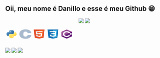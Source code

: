 ## Oii, meu nome é Danillo e esse é meu Github 😁


<div align="center">
  
  <img height="180em" src="https://github-readme-stats.vercel.app/api?username=dan-august0&show_icons=true&border_color=292929&theme=shadow_redl&bg_color=00000000&title_color=a11d1d&icon_color=ff1a1a&text_color=858585" />
  <img height="180em" src="https://github-readme-stats.vercel.app/api/top-langs/?username=dan-august0&border_color=292929&layout=compact&theme=shadow_red&bg_color=00000000&title_color=a11d1d&text_color=858585" />
</div>

<div style="display: inline_block"><br> 

  <img align="center"  height="30" width="40" src="https://raw.githubusercontent.com/devicons/devicon/master/icons/python/python-original.svg">
  <img align="center"  height="30" width="40" src="https://raw.githubusercontent.com/devicons/devicon/master/icons/c/c-original.svg">       
  <img align="center"  height="30" width="40" src="https://raw.githubusercontent.com/devicons/devicon/master/icons/html5/html5-original.svg">
  <img align="center"  height="30" width="40" src="https://raw.githubusercontent.com/devicons/devicon/master/icons/css3/css3-original.svg">
  <img align="center"  height="30" width="40" src="https://raw.githubusercontent.com/devicons/devicon/master/icons/csharp/csharp-original.svg">
</div>

##

<div> 
  <a href="https://www.instagram.com/__augustt0" target="_blank"><img src="https://img.shields.io/badge/-Instagram-%23E4405F?style=for-the-badge&logo=instagram&logoColor=white" target="_blank"></a>
  <a href = "mailto: danilloaugusto568@gmail.com"><img src="https://img.shields.io/badge/-Gmail-%23333?style=for-the-badge&logo=gmail&logoColor=white" target="_blank"></a>
  <a href="https://www.linkedin.com/in/danillo-augusto-6b639837a" target="_blank"><img src="https://img.shields.io/badge/-LinkedIn-%230077B5?style=for-the-badge&logo=linkedin&logoColor=white" target="_blank"></a> 
  
</div>

